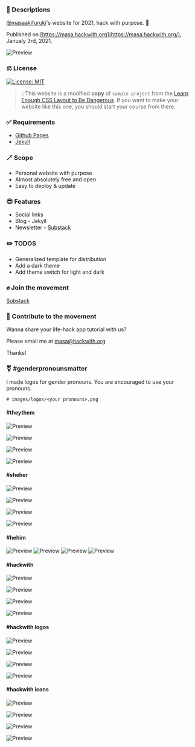 
### 📄 Descriptions

[@masaakifuruki](https://github.com/masaakifuruki)'s website for 2021, hack with purpose. 🌈

Published on [https://masa.hackwith.org](https://masa.hackwith.org/), Janualy 3rd, 2021.

![Preview](images/screenshot-v-1.png "masa.hackwith.org")

### ⚖️ License

[![License: MIT](https://img.shields.io/badge/License-MIT-green.svg)](LICENSE.md)

> 💡This website is a modified **copy** of `sample project` from the [Learn Enough CSS Layout to Be Dangerous](https://www.learnenough.com/css-and-layout-tutorial/introduction). If you want to make your website like this one, you should start your course from there.


### ✅ Requirements

- [Github Pages](https://pages.github.com/)
- [Jekyll](https://jekyllrb.com/)

### 🪄 Scope
- Personal website with purpose
- Almost absolutely free and open
- Easy to deploy & update

### 😎 Features
- Social links
- Blog - Jekyll
- Newsletter - [Substack](https://hackwith.substack.com/)

### ✏️ TODOS
- Generalized template for distribution
- Add a dark theme
- Add theme switch for light and dark

### ✊ Join the movement
[Substack](https://hackwith.substack.com/)

### 💛 Contribute to the movement

Wanna share your life-hack app tutorial with us?

Please email me at [masa@hackwith.org](masa@hackwith.org)

Thanks!

### ⚧ #genderpronounsmatter
I made logos for gender pronouns. You are encouraged to use your pronouns.

```
# images/logos/<your pronouns>.png
```

#### #theythem

![Preview](images/logos/theythem-light.png "#theythem light")

![Preview](images/logos/theythem-dark.png "#theythem dark")

![Preview](images/logos/theythem-light-trans.png "#theythem light trans")

![Preview](images/logos/theythem-dark-trans.png "#theythem dark trans")

#### #sheher

![Preview](images/logos/sheher-light.png "#sheher light")

![Preview](images/logos/sheher-dark.png "#sheher dark")

![Preview](images/logos/sheher-light-trans.png "#sheher light trans")

![Preview](images/logos/sheher-dark-trans.png "#sheher dark trans")

#### #hehim
![Preview](images/logos/hehim-light.png "#hehim light")
![Preview](images/logos/hehim-dark.png "#hehim dark")
![Preview](images/logos/hehim-light-trans.png "#hehim light trans")
![Preview](images/logos/hehim-dark-trans.png "#hehim dark trans")

#### #hackwith

![Preview](images/logos/hackwith-light.png "#hackwith light")

![Preview](images/logos/hackwith-dark.png "#hackwith dark")

![Preview](images/logos/hackwith-light-trans.png "#hackwith light trans")

![Preview](images/logos/hackwith-dark-trans.png "#hackwith dark trans")

#### #hackwith logos

![Preview](images/logos/hackwith-logo-light.png "#hackwith logo light")

![Preview](images/logos/hackwith-logo-dark.png "#hackwith logo dark")

![Preview](images/logos/hackwith-logo-light-trans.png "#hackwith logo light trans")

![Preview](images/logos/hackwith-logo-dark-trans.png "#hackwith dark trans")

#### #hackwith icons

![Preview](images/logos/hackwith-icon-light.png "#hackwith icon light")

![Preview](images/logos/hackwith-icon-dark.png "#hackwith icon dark")

![Preview](images/logos/hackwith-icon-light-trans.png "#hackwith icon trnas")

![Preview](images/logos/hackwith-icon-dark-trans.png "#hackwith icon trans")
